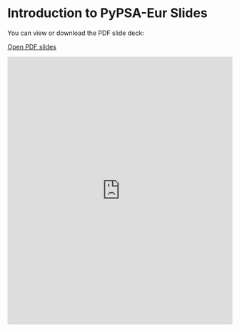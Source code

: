 # Introduction to PyPSA-Eur Slides

You can view or download the PDF slide deck:

[Open PDF slides](slides.pdf)


<div style="text-align: center;">
  <iframe src="https://mozilla.github.io/pdf.js/web/viewer.html?file=https://raw.githubusercontent.com/resilient-project/pypsa-workshop-202511/main/pypsa-workshop-202511/slides.pdf" width="100%" height="600" frameborder="0"></iframe>
</div>
